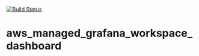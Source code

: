 [![Build Status](https://littlecoding.visualstudio.com/Project-03/_apis/build/status/kunduso.aws_managed_grafana_workspace_dashboard?branchName=add-scaffolding)](https://littlecoding.visualstudio.com/Project-03/_build/latest?definitionId=27&branchName=add-scaffolding)
# aws_managed_grafana_workspace_dashboard